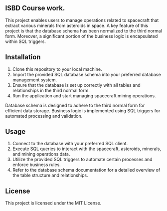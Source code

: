 ## ISBD Course work.

This project enables users to manage operations related to spacecraft that extract various minerals from asteroids in space. A key feature of this project is that the database schema has been normalized to the third normal form. Moreover, a significant portion of the business logic is encapsulated within SQL triggers.

## Installation
1. Clone this repository to your local machine.
2. Import the provided SQL database schema into your preferred database management system.
3. Ensure that the database is set up correctly with all tables and relationships in the third normal form.
4. Run the application and start managing spacecraft mining operations.

Database schema is designed to adhere to the third normal form for efficient data storage.
Business logic is implemented using SQL triggers for automated processing and validation.

## Usage
1. Connect to the database with your preferred SQL client.
2. Execute SQL queries to interact with the spacecraft, asteroids, minerals, and mining operations data.
3. Utilize the provided SQL triggers to automate certain processes and enforce business rules.
4. Refer to the database schema documentation for a detailed overview of the table structure and relationships.

## License
This project is licensed under the MIT License.
